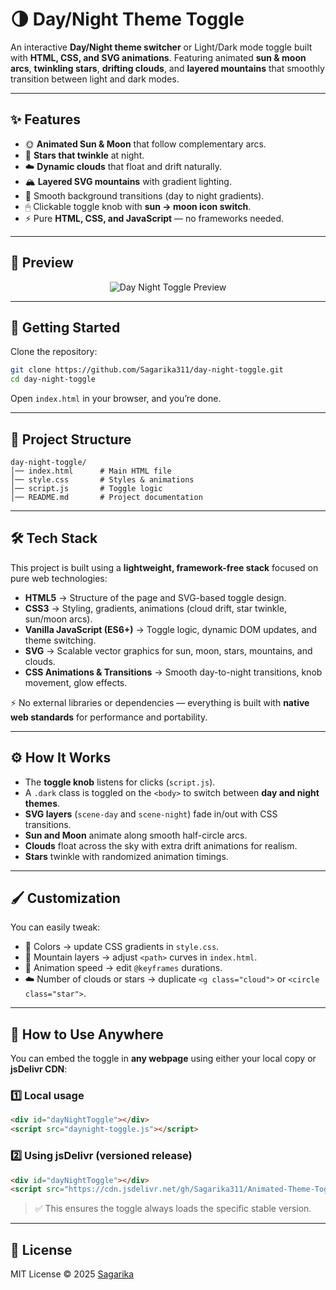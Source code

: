 # 🌗 Day/Night Theme Toggle

An interactive **Day/Night theme switcher** or Light/Dark mode toggle built with **HTML, CSS, and SVG animations**.
Featuring animated **sun & moon arcs**, **twinkling stars**, **drifting clouds**, and **layered mountains** that smoothly transition between light and dark modes.

---

## ✨ Features

* 🌞 **Animated Sun & Moon** that follow complementary arcs.
* 🌌 **Stars that twinkle** at night.
* ☁️ **Dynamic clouds** that float and drift naturally.
* 🏔 **Layered SVG mountains** with gradient lighting.
* 🎨 Smooth background transitions (day to night gradients).
* 🖱 Clickable toggle knob with **sun → moon icon switch**.
* ⚡ Pure **HTML, CSS, and JavaScript** — no frameworks needed.

---

## 📸 Preview  

<p align="center">
  <img src="Demo.gif" alt="Day Night Toggle Preview" />
</p>

---

## 🚀 Getting Started

Clone the repository:

```bash
git clone https://github.com/Sagarika311/day-night-toggle.git
cd day-night-toggle
````

Open `index.html` in your browser, and you’re done.

---

## 📂 Project Structure

```
day-night-toggle/
│── index.html      # Main HTML file
│── style.css       # Styles & animations
│── script.js       # Toggle logic
│── README.md       # Project documentation
```

---

## 🛠️ Tech Stack

This project is built using a **lightweight, framework-free stack** focused on pure web technologies:

* **HTML5** → Structure of the page and SVG-based toggle design.
* **CSS3** → Styling, gradients, animations (cloud drift, star twinkle, sun/moon arcs).
* **Vanilla JavaScript (ES6+)** → Toggle logic, dynamic DOM updates, and theme switching.
* **SVG** → Scalable vector graphics for sun, moon, stars, mountains, and clouds.
* **CSS Animations & Transitions** → Smooth day-to-night transitions, knob movement, glow effects.

⚡ No external libraries or dependencies — everything is built with **native web standards** for performance and portability.

---

## ⚙️ How It Works

* The **toggle knob** listens for clicks (`script.js`).
* A `.dark` class is toggled on the `<body>` to switch between **day and night themes**.
* **SVG layers** (`scene-day` and `scene-night`) fade in/out with CSS transitions.
* **Sun and Moon** animate along smooth half-circle arcs.
* **Clouds** float across the sky with extra drift animations for realism.
* **Stars** twinkle with randomized animation timings.

---

## 🖌 Customization

You can easily tweak:

* 🎨 Colors → update CSS gradients in `style.css`.
* 🌄 Mountain layers → adjust `<path>` curves in `index.html`.
* 🌟 Animation speed → edit `@keyframes` durations.
* ☁️ Number of clouds or stars → duplicate `<g class="cloud">` or `<circle class="star">`.

---

## 🚀 How to Use Anywhere

You can embed the toggle in **any webpage** using either your local copy or **jsDelivr CDN**:

### 1️⃣ Local usage

```html
<div id="dayNightToggle"></div>
<script src="daynight-toggle.js"></script>
```

### 2️⃣ Using jsDelivr (versioned release)

```html
<div id="dayNightToggle"></div>
<script src="https://cdn.jsdelivr.net/gh/Sagarika311/Animated-Theme-Toggle@v1.0.0/daynight-toggle.js"></script>
```

> ✅ This ensures the toggle always loads the specific stable version.

---

## 📜 License

MIT License © 2025 [Sagarika](https://github.com/Sagarika311)

